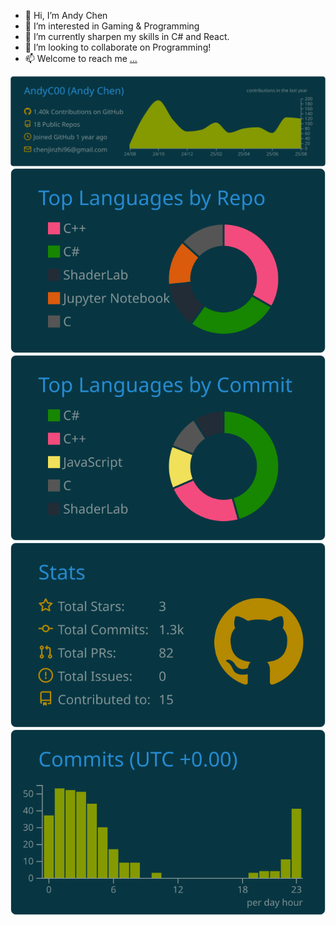 - 👋 Hi, I’m Andy Chen
- 👀 I’m interested in Gaming & Programming 
- 🌱 I’m currently sharpen my skills in C# and React.
- 💞️ I’m looking to collaborate on Programming!
- 📫 Welcome to reach me [...](https://www.linkedin.com/in/jinzhi-chen-a36981172/)


[![](https://raw.githubusercontent.com/AndyC00/AndyC00/main/profile-summary-card-output/solarized_dark/0-profile-details.svg)](https://github.com/vn7n24fzkq/github-profile-summary-cards)
[![](https://raw.githubusercontent.com/AndyC00/AndyC00/main/profile-summary-card-output/solarized_dark/1-repos-per-language.svg)](https://github.com/vn7n24fzkq/github-profile-summary-cards) [![](https://raw.githubusercontent.com/AndyC00/AndyC00/main/profile-summary-card-output/solarized_dark/2-most-commit-language.svg)](https://github.com/vn7n24fzkq/github-profile-summary-cards)
[![](https://raw.githubusercontent.com/AndyC00/AndyC00/main/profile-summary-card-output/solarized_dark/3-stats.svg)](https://github.com/vn7n24fzkq/github-profile-summary-cards) [![](https://raw.githubusercontent.com/AndyC00/AndyC00/main/profile-summary-card-output/solarized_dark/4-productive-time.svg)](https://github.com/vn7n24fzkq/github-profile-summary-cards)
